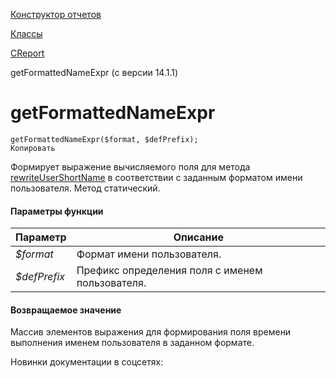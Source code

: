 [Конструктор отчетов](/api_help/report/index.php)

[Классы](/api_help/report/classes/index.php)

[CReport](/api_help/report/classes/creport/index.php)

getFormattedNameExpr (с версии 14.1.1)

getFormattedNameExpr
====================

```
getFormattedNameExpr($format, $defPrefix);
Копировать
```

Формирует выражение вычисляемого поля для метода [rewriteUserShortName](/api_help/report/classes/creport/rewriteusershortname.php) в соответствии с заданным форматом имени пользователя. Метод статический.

#### Параметры функции

| Параметр | Описание |
| --- | --- |
| *$format* | Формат имени пользователя. |
| *$defPrefix* | Префикс определения поля с именем пользователя. |

#### Возвращаемое значение

Массив элементов выражения для формирования поля времени выполнения именем пользователя в заданном формате.

Новинки документации в соцсетях: